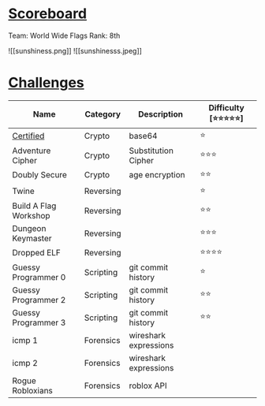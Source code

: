 # [**Scoreboard**](#scoreboard)
Team: World Wide Flags
Rank: 8th

![[sunshiness.png]]
![[sunshinesss.jpeg]]

# [**Challenges**](#challenges)

| Name                          | Category  | Description           | Difficulty [⭐⭐⭐⭐⭐] |
| ----------------------------- | --------- | --------------------- | ------------------ |
| [Certified](Crypto/Certified) | Crypto    | base64                | ⭐                  |
| Adventure Cipher              | Crypto    | Substitution Cipher   | ⭐⭐⭐                |
| Doubly Secure                 | Crypto    | age encryption        | ⭐⭐                 |
| Twine                         | Reversing |                       | ⭐                  |
| Build A Flag Workshop         | Reversing |                       | ⭐⭐                 |
| Dungeon Keymaster             | Reversing |                       | ⭐⭐⭐                |
| Dropped ELF                   | Reversing |                       | ⭐⭐⭐⭐               |
| Guessy Programmer 0           | Scripting | git commit history    | ⭐                  |
| Guessy Programmer 2           | Scripting | git commit history    | ⭐⭐                 |
| Guessy Programmer 3           | Scripting | git commit history    | ⭐⭐                 |
| icmp 1                        | Forensics | wireshark expressions |                    |
| icmp 2                        | Forensics | wireshark expressions |                    |
| Rogue Robloxians              | Forensics | roblox API            |                    |


